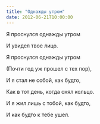 ```yaml
---
title: "Однажды утром"
date: 2012-06-21T10:00:00
---
```


Я проснулся однажды утром

И увидел твое лицо.

Я проснулся однажды утром

(Почти год уж прошел с тех пор),

И я стал не собой, как будто,

Как в тот день, когда снял кольцо.

И я жил лишь с тобой, как будто,

И как будто к тебе ушел.
